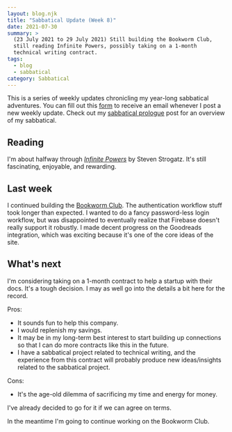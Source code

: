 ```yaml
---
layout: blog.njk
title: "Sabbatical Update (Week 8)"
date: 2021-07-30
summary: >
  (23 July 2021 to 29 July 2021) Still building the Bookworm Club,
  still reading Infinite Powers, possibly taking on a 1-month
  technical writing contract.
tags:
  - blog
  - sabbatical
category: Sabbatical
---
```


<aside>
  This is a series of weekly updates chronicling my year-long
  sabbatical adventures. You can fill out this
  <a href="https://forms.gle/52HXSYj3SJ9tUbMy8">form</a> to receive
  an email whenever I post a new weekly update. Check out my
  <a href="/sabbatical/prologue">sabbatical prologue</a> post
  for an overview of my sabbatical.
</aside>

## Reading

[calculus]: http://www.stevenstrogatz.com/books/infinite-powers

I'm about halfway through [*Infinite Powers*][calculus]
by Steven Strogatz. It's still fascinating, enjoyable,
and rewarding.

## Last week

I continued building the [Bookworm Club](https://bookworm.club).
The authentication workflow stuff took longer than expected. I wanted
to do a fancy password-less login workflow, but was disappointed to
eventually realize that Firebase doesn't really support it robustly.
I made decent progress on the Goodreads integration, which was exciting
because it's one of the core ideas of the site.

## What's next

I'm considering taking on a 1-month contract to help a startup with
their docs. It's a tough decision. I may as well go into the details
a bit here for the record.

Pros:

* It sounds fun to help this company.
* I would replenish my savings.
* It may be in my long-term best interest to start building
  up connections so that I can do more contracts like this
  in the future.
* I have a sabbatical project related to technical writing,
  and the experience from this contract will probably produce
  new ideas/insights related to the sabbatical project.

Cons:

* It's the age-old dilemma of sacrificing my time and energy for money.

I've already decided to go for it if we can agree on terms.

In the meantime I'm going to continue working on the Bookworm Club.
